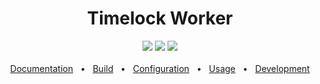 <div align="center">
  <h1>Timelock Worker</h1>
  <a><img src="https://github.com/smartcontractkit/timelock-worker/actions/workflows/build.yml/badge.svg" /></a>
  <a><img src="https://github.com/smartcontractkit/timelock-worker/actions/workflows/test.yml/badge.svg" /></a>
  <a><img src="https://github.com/smartcontractkit/timelock-worker/actions/workflows/lint.yml/badge.svg" /></a>
  <br />
  <br />
  <a href="https://github.com/smartcontractkit/timelock-worker/tree/develop/docs/README.md">Documentation</a>
  <span>&nbsp;&nbsp;•&nbsp;&nbsp;</span>
  <a href="https://github.com/smartcontractkit/timelock-worker/tree/develop/docs/BUILD.md">Build</a>
  <span>&nbsp;&nbsp;•&nbsp;&nbsp;</span>
  <a href="https://github.com/smartcontractkit/timelock-worker/tree/develop/docs/CONFIG.md">Configuration</a>
  <span>&nbsp;&nbsp;•&nbsp;&nbsp;</span>
  <a href="https://github.com/smartcontractkit/timelock-worker/tree/develop/docs/USAGE.md">Usage</a>
  <span>&nbsp;&nbsp;•&nbsp;&nbsp;</span>
  <a href="https://github.com/smartcontractkit/timelock-worker/tree/develop/docs/DEVELOPMENT.md">Development</a>
  <br />
</div>
